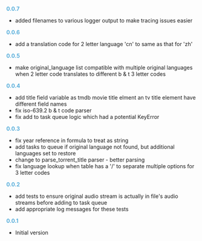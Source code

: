 
**<span style="color:#56adda">0.0.7</span>**
- added filenames to various logger output to make tracing issues easier

**<span style="color:#56adda">0.0.6</span>**
- add a translation code for 2 letter language 'cn' to same as that for 'zh'

**<span style="color:#56adda">0.0.5</span>**
- make original_language list compatible with multiple original languages when 2 letter code translates to different b & t 3 letter codes

**<span style="color:#56adda">0.0.4</span>**
- add title field variable as tmdb movie title elment an tv title element have different field names
- fix iso-639.2 b & t code parser
- fix add to task queue logic which had a potential KeyError

**<span style="color:#56adda">0.0.3</span>**
- fix year reference in formula to treat as string
- add tasks to queue if original language not found, but additional languages set to restore
- change to parse_torrent_title parser - better parsing
- fix language lookup when table has a '/' to separate multiple options for 3 letter codes

**<span style="color:#56adda">0.0.2</span>**
- add tests to ensure original audio stream is actually in file's audio streams before adding to task queue
- add appropriate log messages for these tests

**<span style="color:#56adda">0.0.1</span>**
- Initial version
